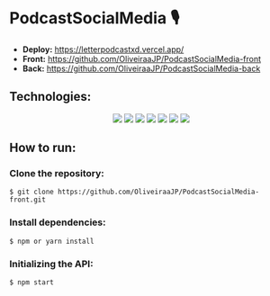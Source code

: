 # PodcastSocialMedia 🎙️


- **Deploy:** https://letterpodcastxd.vercel.app/
- **Front:** https://github.com/OliveiraaJP/PodcastSocialMedia-front
- **Back:** https://github.com/OliveiraaJP/PodcastSocialMedia-back


<h2>Technologies:</h2>
<div align="center">
<img src="https://img.shields.io/badge/html5-%23E34F26.svg?style=for-the-badge&logo=html5&logoColor=white">
<img src="https://img.shields.io/badge/styled--components-DB7093?style=for-the-badge&logo=styled-components&logoColor=white">
<img src="https://img.shields.io/badge/react-%2320232a.svg?style=for-the-badge&logo=react&logoColor=%2361DAFB">
<img src="https://img.shields.io/badge/Node.js-339933?style=for-the-badge&logo=nodedotjs&logoColor=white">
<img src="https://img.shields.io/badge/TypeScript-007ACC?style=for-the-badge&logo=typescript&logoColor=white">
<img src="https://img.shields.io/badge/Vercel-000000?style=for-the-badge&logo=vercel&logoColor=white">
<img src="https://img.shields.io/badge/Heroku-430098?style=for-the-badge&logo=heroku&logoColor=white">


  </div>



<h2>How to run:</h2>

<h3>Clone the repository:</h3>

```
$ git clone https://github.com/OliveiraaJP/PodcastSocialMedia-front.git
```

<h3>Install dependencies:</h3>

```
$ npm or yarn install
```

<h3>Initializing the API:</h3>

```
$ npm start
```